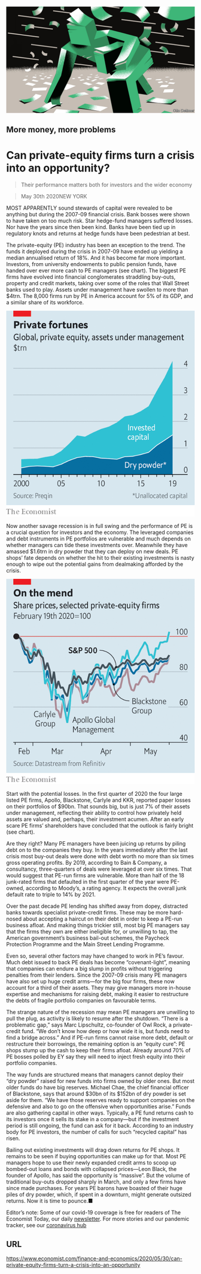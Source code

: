 ![](./images/20200530_FND001_0.jpg)

## More money, more problems

# Can private-equity firms turn a crisis into an opportunity?

> Their performance matters both for investors and the wider economy

> May 30th 2020NEW YORK

MOST APPARENTLY sound stewards of capital were revealed to be anything but during the 2007-09 financial crisis. Bank bosses were shown to have taken on too much risk. Star hedge-fund managers suffered losses. Nor have the years since then been kind. Banks have been tied up in regulatory knots and returns at hedge funds have been pedestrian at best.

The private-equity (PE) industry has been an exception to the trend. The funds it deployed during the crisis in 2007-09 have ended up yielding a median annualised return of 18%. And it has become far more important. Investors, from university endowments to public pension funds, have handed over ever more cash to PE managers (see chart). The biggest PE firms have evolved into financial conglomerates straddling buy-outs, property and credit markets, taking over some of the roles that Wall Street banks used to play. Assets under management have swollen to more than $4trn. The 8,000 firms run by PE in America account for 5% of its GDP, and a similar share of its workforce.



![](./images/20200530_FNC772.png)

Now another savage recession is in full swing and the performance of PE is a crucial question for investors and the economy. The leveraged companies and debt instruments in PE portfolios are vulnerable and much depends on whether managers can tide these investments over. Meanwhile they have amassed $1.6trn in dry powder that they can deploy on new deals. PE shops’ fate depends on whether the hit to their existing investments is nasty enough to wipe out the potential gains from dealmaking afforded by the crisis.



![](./images/20200530_FNC733.png)

Start with the potential losses. In the first quarter of 2020 the four large listed PE firms, Apollo, Blackstone, Carlyle and KKR, reported paper losses on their portfolios of $90bn. That sounds big, but is just 7% of their assets under management, reflecting their ability to control how privately held assets are valued and, perhaps, their investment acumen. After an early scare PE firms’ shareholders have concluded that the outlook is fairly bright (see chart).

Are they right? Many PE managers have been juicing up returns by piling debt on to the companies they buy. In the years immediately after the last crisis most buy-out deals were done with debt worth no more than six times gross operating profits. By 2019, according to Bain & Company, a consultancy, three-quarters of deals were leveraged at over six times. That would suggest that PE-run firms are vulnerable. More than half of the 18 junk-rated firms that defaulted in the first quarter of the year were PE-owned, according to Moody’s, a rating agency. It expects the overall junk default rate to triple to 14% by 2021.

Over the past decade PE lending has shifted away from dopey, distracted banks towards specialist private-credit firms. These may be more hard-nosed about accepting a haircut on their debt in order to keep a PE-run business afloat. And making things trickier still, most big PE managers say that the firms they own are either ineligible for, or unwilling to tap, the American government’s business bail-out schemes, the Paycheck Protection Programme and the Main Street Lending Programme.

Even so, several other factors may have changed to work in PE’s favour. Much debt issued to back PE deals has become “covenant-light”, meaning that companies can endure a big slump in profits without triggering penalties from their lenders. Since the 2007-09 crisis many PE managers have also set up huge credit arms—for the big four firms, these now account for a third of their assets. They may give managers more in-house expertise and mechanisms for raising debt, making it easier to restructure the debts of fragile portfolio companies on favourable terms.

The strange nature of the recession may mean PE managers are unwilling to pull the plug, as activity is likely to resume after the shutdown. “There is a problematic gap,” says Marc Lipschultz, co-founder of Owl Rock, a private-credit fund. “We don’t know how deep or how wide it is, but funds need to find a bridge across.” And if PE-run firms cannot raise more debt, default or restructure their borrowings, the remaining option is an “equity cure”: PE shops stump up the cash to keep their firms afloat. Already around 70% of PE bosses polled by EY say they will need to inject fresh equity into their portfolio companies.

The way funds are structured means that managers cannot deploy their “dry powder” raised for new funds into firms owned by older ones. But most older funds do have big reserves. Michael Chae, the chief financial officer of Blackstone, says that around $30bn of its $152bn of dry powder is set aside for them. “We have those reserves ready to support companies on the defensive and also to go on the offensive when opportunities arise.” Funds are also gathering capital in other ways. Typically, a PE fund returns cash to its investors once it sells its stake in a company—but if the investment period is still ongoing, the fund can ask for it back. According to an industry body for PE investors, the number of calls for such “recycled capital” has risen.

Bailing out existing investments will drag down returns for PE shops. It remains to be seen if buying opportunities can make up for that. Most PE managers hope to use their newly expanded credit arms to scoop up bombed-out loans and bonds with collapsed prices—Leon Black, the founder of Apollo, has said the opportunity is “massive”. But the volume of traditional buy-outs dropped sharply in March, and only a few firms have since made purchases. For years PE barons have boasted of their huge piles of dry powder, which, if spent in a downturn, might generate outsized returns. Now it is time to pounce.■

Editor’s note: Some of our covid-19 coverage is free for readers of The Economist Today, our daily [newsletter](https://www.economist.com/https://my.economist.com/user#newsletter). For more stories and our pandemic tracker, see our [coronavirus hub](https://www.economist.com//news/2020/03/11/the-economists-coverage-of-the-coronavirus)

## URL

https://www.economist.com/finance-and-economics/2020/05/30/can-private-equity-firms-turn-a-crisis-into-an-opportunity

